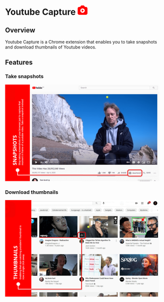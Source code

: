 # Youtube Capture&nbsp;![](./assets/logo/32.png)

## Overview
Youtube Capture is a Chrome extension that enables you to take snapshots and download thumbnails of Youtube videos.

## Features

### Take snapshots
![](./assets/artworks/screenshots/1.png)

### Download thumbnails
![](./assets/artworks/screenshots/2.png)
